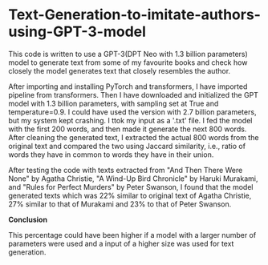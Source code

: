 # Text-Generation-to-imitate-authors-using-GPT-3-model

This code is written to use a GPT-3(DPT Neo with 1.3 billion parameters) model to generate text from some of my favourite books and check how closely the model generates text that closely resembles the author.

After importing and installing PyTorch and transformers, I have imported pipeline from transformers.
Then I have downloaded and initialized the GPT model with 1.3 billion parameters, with sampling set at True and temperature=0.9. I could have used the version with 2.7 billion parameters, but my system kept crashing.
I ttok my input as a '.txt' file. I fed the model with the first 200 words, and then made it generate the next 800 words.
After cleaning the generated text, I extracted the actual 800 words from the original text and compared the two using Jaccard similarity, i.e., ratio of words they have in common to words they have in their union.


After testing the code with texts extracted from "And Then There Were None" by Agatha Christie, "A Wind-Up Bird Chronicle" by Haruki Murakami,
and "Rules for Perfect Murders" by Peter Swanson, I found that the model generated texts which was 22% similar to original text of Agatha Christie,
27% similar to that of Murakami and 23% to that of Peter Swanson.

<b>Conclusion</b> 

This percentage could have been higher if a model with a larger number of parameters were used and a input of a higher size was used for text generation.
